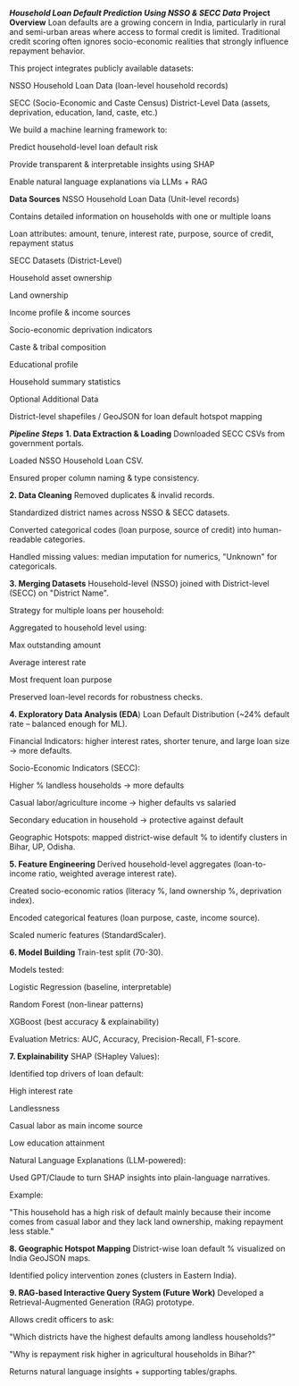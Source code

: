 
***Household Loan Default Prediction Using NSSO & SECC Data***
**Project Overview**
Loan defaults are a growing concern in India, particularly in rural and semi-urban areas where access to formal credit is limited. Traditional credit scoring often ignores socio-economic realities that strongly influence repayment behavior.

This project integrates publicly available datasets:

NSSO Household Loan Data (loan-level household records)

SECC (Socio-Economic and Caste Census) District-Level Data (assets, deprivation, education, land, caste, etc.)

We build a machine learning framework to:

Predict household-level loan default risk

Provide transparent & interpretable insights using SHAP

Enable natural language explanations via LLMs + RAG

**Data Sources**
NSSO Household Loan Data (Unit-level records)

Contains detailed information on households with one or multiple loans

Loan attributes: amount, tenure, interest rate, purpose, source of credit, repayment status

SECC Datasets (District-Level)

Household asset ownership

Land ownership

Income profile & income sources

Socio-economic deprivation indicators

Caste & tribal composition

Educational profile

Household summary statistics

Optional Additional Data

District-level shapefiles / GeoJSON for loan default hotspot mapping

***Pipeline Steps***
**1. Data Extraction & Loading**
Downloaded SECC CSVs from government portals.

Loaded NSSO Household Loan CSV.

Ensured proper column naming & type consistency.

**2. Data Cleaning**
Removed duplicates & invalid records.

Standardized district names across NSSO & SECC datasets.

Converted categorical codes (loan purpose, source of credit) into human-readable categories.

Handled missing values: median imputation for numerics, "Unknown" for categoricals.

**3. Merging Datasets**
Household-level (NSSO) joined with District-level (SECC) on "District Name".

Strategy for multiple loans per household:

Aggregated to household level using:

Max outstanding amount

Average interest rate

Most frequent loan purpose

Preserved loan-level records for robustness checks.

**4. Exploratory Data Analysis (EDA**)
Loan Default Distribution (~24% default rate – balanced enough for ML).

Financial Indicators: higher interest rates, shorter tenure, and large loan size → more defaults.

Socio-Economic Indicators (SECC):

Higher % landless households → more defaults

Casual labor/agriculture income → higher defaults vs salaried

Secondary education in household → protective against default

Geographic Hotspots: mapped district-wise default % to identify clusters in Bihar, UP, Odisha.

**5. Feature Engineering**
Derived household-level aggregates (loan-to-income ratio, weighted average interest rate).

Created socio-economic ratios (literacy %, land ownership %, deprivation index).

Encoded categorical features (loan purpose, caste, income source).

Scaled numeric features (StandardScaler).

**6. Model Building**
Train-test split (70-30).

Models tested:

Logistic Regression (baseline, interpretable)

Random Forest (non-linear patterns)

XGBoost (best accuracy & explainability)

Evaluation Metrics: AUC, Accuracy, Precision-Recall, F1-score.

**7. Explainability**
SHAP (SHapley Values):

Identified top drivers of loan default:

High interest rate

Landlessness

Casual labor as main income source

Low education attainment

Natural Language Explanations (LLM-powered):

Used GPT/Claude to turn SHAP insights into plain-language narratives.

Example:

"This household has a high risk of default mainly because their income comes from casual labor and they lack land ownership, making repayment less stable."

**8. Geographic Hotspot Mapping**
District-wise loan default % visualized on India GeoJSON maps.

Identified policy intervention zones (clusters in Eastern India).

**9. RAG-based Interactive Query System (Future Work)**
Developed a Retrieval-Augmented Generation (RAG) prototype.

Allows credit officers to ask:

"Which districts have the highest defaults among landless households?"

"Why is repayment risk higher in agricultural households in Bihar?"

Returns natural language insights + supporting tables/graphs.
